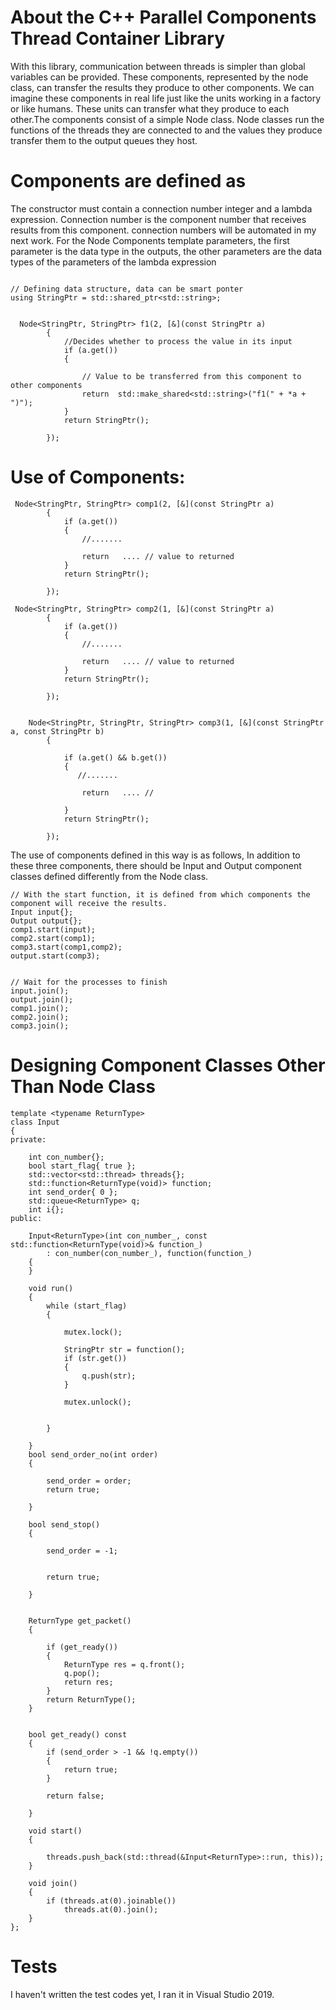 # About the C++ Parallel Components Thread Container Library
With this library, communication between threads is simpler than global variables can be provided.
These components, represented by the node class, can transfer the results they produce to other components.
We can imagine these components in real life just like the units working in a factory or like humans.
These units can transfer what they produce to each other.The components consist of a simple Node class.
Node classes run the functions of the threads they are connected to and the values they produce
transfer them to the output queues they host.


# Components are defined as

The constructor must contain a connection number integer and a lambda expression.
Connection number is the component number that receives results from this component.
connection numbers will be automated in my next work.
For the Node Components template parameters, the first parameter is the data type in the outputs, 
the other parameters are the data types of the parameters of the lambda expression

```

// Defining data structure, data can be smart ponter
using StringPtr = std::shared_ptr<std::string>;


  Node<StringPtr, StringPtr> f1(2, [&](const StringPtr a) 
        {
            //Decides whether to process the value in its input
            if (a.get())
            {

                // Value to be transferred from this component to other components
                return  std::make_shared<std::string>("f1(" + *a + ")");
            }
            return StringPtr();
       
        });

```
# Use of Components:

```
 Node<StringPtr, StringPtr> comp1(2, [&](const StringPtr a)
        {
            if (a.get())
            {
				//.......

                return   .... // value to returned
            }
            return StringPtr();
         
        });

 Node<StringPtr, StringPtr> comp2(1, [&](const StringPtr a)
        {
            if (a.get())
            {
				//.......

                return   .... // value to returned
            }
            return StringPtr();
         
        });


    Node<StringPtr, StringPtr, StringPtr> comp3(1, [&](const StringPtr a, const StringPtr b)
        {
          
            if (a.get() && b.get())
            {
               //.......

                return   .... // 
            
            }
            return StringPtr();

        });
```

The use of components defined in this way is as follows,
In addition to these three components,
 there should be Input and Output component classes defined differently from the Node class.

```
// With the start function, it is defined from which components the component will receive the results.
Input input{};
Output output{};
comp1.start(input);
comp2.start(comp1);
comp3.start(comp1,comp2);
output.start(comp3);


// Wait for the processes to finish
input.join();
output.join();
comp1.join();
comp2.join();
comp3.join();
```

# Designing Component Classes Other Than Node Class

```
template <typename ReturnType>
class Input
{
private:

    int con_number{};
    bool start_flag{ true };
    std::vector<std::thread> threads{};
    std::function<ReturnType(void)> function;
    int send_order{ 0 };
    std::queue<ReturnType> q;
    int i{};
public:

    Input<ReturnType>(int con_number_, const std::function<ReturnType(void)>& function_)
        : con_number(con_number_), function(function_)
    {
    }
   
    void run()
    {
        while (start_flag)
        {

            mutex.lock();
            
            StringPtr str = function();
            if (str.get())
            {
                q.push(str);
            }

            mutex.unlock();


        }

    }
    bool send_order_no(int order)
    {

        send_order = order;
        return true;

    }

    bool send_stop()
    {

        send_order = -1;


        return true;

    }


    ReturnType get_packet()
    {

        if (get_ready())
        {
            ReturnType res = q.front();
            q.pop();
            return res;
        }
        return ReturnType();
    }


    bool get_ready() const
    {
        if (send_order > -1 && !q.empty())
        {
            return true;
        }

        return false;

    }

    void start()
    {

        threads.push_back(std::thread(&Input<ReturnType>::run, this));
    }

    void join()
    {
        if (threads.at(0).joinable())
            threads.at(0).join();
    }
};
```
# Tests

I haven't written the test codes yet, I ran it in Visual Studio 2019.
